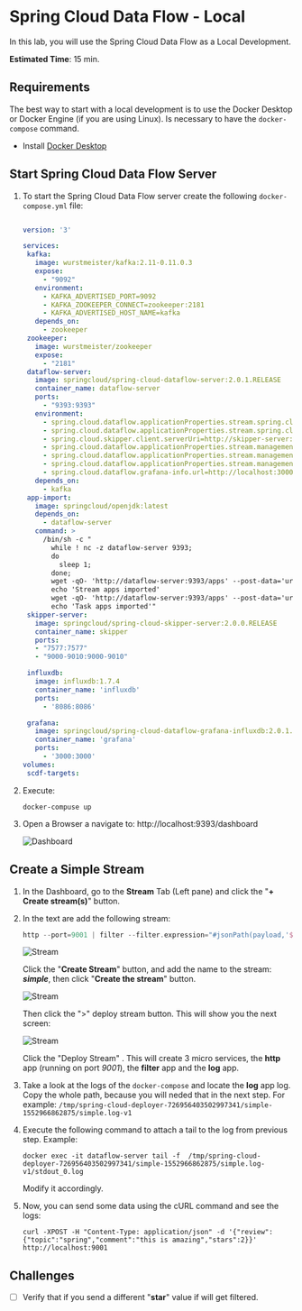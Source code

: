 # Spring Cloud Data Flow - Local

In this lab, you will use the Spring Cloud Data Flow as a Local Development.

**Estimated Time**: 15 min.

## **Requirements**

The best way to start with a local development is to use the Docker Desktop or Docker Engine (if you are using Linux). Is necessary to have the `docker-compose` command.

- Install [Docker Desktop](https://www.docker.com/products/docker-desktop)



## Start Spring Cloud Data Flow Server

1. To start the Spring Cloud Data Flow server create the following `docker-compose.yml` file:

    ```yaml
    
   version: '3'

   services:
     kafka:
       image: wurstmeister/kafka:2.11-0.11.0.3
       expose:
         - "9092"
       environment:
         - KAFKA_ADVERTISED_PORT=9092
         - KAFKA_ZOOKEEPER_CONNECT=zookeeper:2181
         - KAFKA_ADVERTISED_HOST_NAME=kafka
       depends_on:
         - zookeeper
     zookeeper:
       image: wurstmeister/zookeeper
       expose:
         - "2181"
     dataflow-server:
       image: springcloud/spring-cloud-dataflow-server:2.0.1.RELEASE
       container_name: dataflow-server
       ports:
         - "9393:9393"
       environment:
         - spring.cloud.dataflow.applicationProperties.stream.spring.cloud.stream.kafka.binder.brokers=kafka:9092
         - spring.cloud.dataflow.applicationProperties.stream.spring.cloud.stream.kafka.binder.zkNodes=zookeeper:2181
         - spring.cloud.skipper.client.serverUri=http://skipper-server:7577/api
         - spring.cloud.dataflow.applicationProperties.stream.management.metrics.export.influx.enabled=true
         - spring.cloud.dataflow.applicationProperties.stream.management.metrics.export.influx.db=myinfluxdb
         - spring.cloud.dataflow.applicationProperties.stream.management.metrics.export.influx.uri=http://influxdb:8086
         - spring.cloud.dataflow.grafana-info.url=http://localhost:3000
       depends_on:
         - kafka
     app-import:
       image: springcloud/openjdk:latest
       depends_on:
         - dataflow-server
       command: >
         /bin/sh -c "
           while ! nc -z dataflow-server 9393;
           do
             sleep 1;
           done;
           wget -qO- 'http://dataflow-server:9393/apps' --post-data='uri=http://bit.ly/Einstein-GA-stream-applications-kafka-maven&force=true';
           echo 'Stream apps imported'
           wget -qO- 'http://dataflow-server:9393/apps' --post-data='uri=http://bit.ly/Dearborn-SR1-task-applications-maven&force=true';
           echo 'Task apps imported'"
     skipper-server:
       image: springcloud/spring-cloud-skipper-server:2.0.0.RELEASE
       container_name: skipper
       ports:
       - "7577:7577"
       - "9000-9010:9000-9010"

     influxdb:
       image: influxdb:1.7.4
       container_name: 'influxdb'
       ports:
         - '8086:8086'

     grafana:
       image: springcloud/spring-cloud-dataflow-grafana-influxdb:2.0.1.RELEASE
       container_name: 'grafana'
       ports:
         - '3000:3000'
   volumes:
     scdf-targets:

    ```



2. Execute:

    ```shell
   docker-compuse up
    ```

3. Open a Browser a navigate to: http://localhost:9393/dashboard

    ![Dashboard](06-spring-cloud-dataflow-local-01.png)



## Create a Simple Stream

1. In the Dashboard, go to the **Stream** Tab (Left pane) and click the "**+ Create stream(s)**" button.

2. In the text are add the following stream:

    ```groovy
   http --port=9001 | filter --filter.expression="#jsonPath(payload,'$.review.stars') >= 3" | log

    ```

    ![Stream](06-spring-cloud-dataflow-local-02.png)

    Click the "**Create Stream**" button, and add the name to the stream: ***simple***, then click "**Create the stream**" button.

    ![Stream](06-spring-cloud-dataflow-local-03.png)

    Then click the ">" deploy stream button. This will show you the next screen:

    ![Stream](06-spring-cloud-dataflow-local-04.png)

    Click the "Deploy Stream" . This will create 3 micro services, the **http** app (running on port *9001*), the **filter** app and the **log** app.

3. Take a look at the logs of the `docker-compose` and locate the **log** app log. Copy the whole path, because you will neded that in the next step. For example: `/tmp/spring-cloud-deployer-726956403502997341/simple-1552966862875/simple.log-v1`
4. Execute the following command to attach a tail to the log from previous step. Example:

    ```shell
    docker exec -it dataflow-server tail -f  /tmp/spring-cloud-deployer-726956403502997341/simple-1552966862875/simple.log-v1/stdout_0.log
    ```

    Modify it accordingly.

5. Now, you can send some data using the cURL command and see the logs:
    ```shell
    curl -XPOST -H "Content-Type: application/json" -d '{"review":{"topic":"spring","comment":"this is amazing","stars":2}}' http://localhost:9001
    ```



## Challenges

- [ ] Verify that if you send a different "**star**" value if will get filtered.
